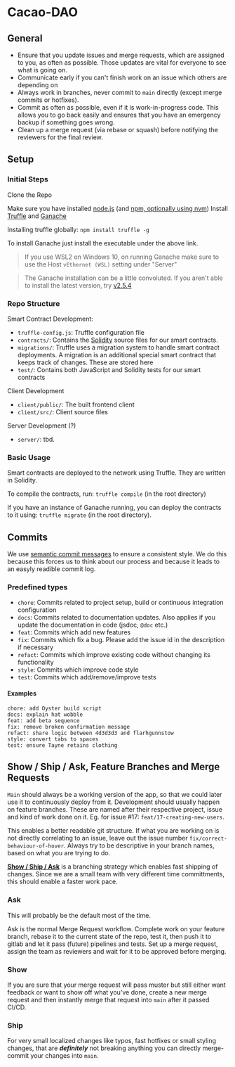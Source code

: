 # Cacao-DAO

## General

* Ensure that you update issues and merge requests, which are assigned to you, as often as possible. Those updates are vital for everyone to see what is going on.
* Communicate early if you can't finish work on an issue which others are depending on
* Always work in branches, never commit to `main` directly (except merge commits or hotfixes).
* Commit as often as possible, even if it is work-in-progress code. This allows you to go back easily and ensures that you have an emergency backup if something goes wrong.
* Clean up a merge request (via rebase or squash) before notifying the reviewers for the final review.

## Setup
### Initial Steps
Clone the Repo

Make sure you have installed [node.js](https://nodejs.org/en/) (and [npm, optionally using nvm](https://www.npmjs.com/package/npm))
Install [Truffle](https://trufflesuite.com/truffle/) and [Ganache](https://trufflesuite.com/ganache/)

Installing truffle globally:
`npm install truffle -g`

To install Ganache just install the executable under the above link.

> If you use WSL2 on Windows 10, on running Ganache make sure to use the Host `vEthernet (WSL)` setting under "Server"

>The Ganache installation can be a little convoluted. If you aren't able to install the latest version, try [v2.5.4](https://github.com/trufflesuite/ganache-ui/releases/tag/v2.5.4)

### Repo Structure
Smart Contract Development:
-   `truffle-config.js`: Truffle configuration file
-   `contracts/`: Contains the [Solidity](https://solidity.readthedocs.io/) source files for our smart contracts.
-   `migrations/`: Truffle uses a migration system to handle smart contract deployments. A migration is an additional special smart contract that keeps track of changes. These are stored here
-   `test/`: Contains both JavaScript and Solidity tests for our smart contracts

Client Development
-   `client/public/`: The built frontend client
-   `client/src/`: Client source files

Server Development (?)
- `server/`: tbd.

### Basic Usage
Smart contracts are deployed to the network using Truffle.
They are written in Solidity.

To compile the contracts, run:
`truffle compile` (in the root directory)

If you have an instance of Ganache running, you can deploy the contracts to it using:
`truffle migrate` (in the root directory).


## Commits

We use [semantic commit messages](https://sparkbox.com/foundry/semantic_commit_messages) to ensure a consistent style. We do this because this forces us to think about our process and because it leads to an easyly readible commit log.

### Predefined types

* `chore`: Commits related to project setup, build or continuous integration configuration
* `docs`: Commits related to documentation updates. Also applies if you update the documentation in code (jsdoc, `@doc` etc.)
* `feat`: Commits which add new features
* `fix`: Commits which fix a bug. Please add the issue id in the description if necessary
* `refact`: Commits which improve existing code without changing its functionality
* `style`: Commits which improve code style
* `test`: Commits which add/remove/improve tests

#### Examples

``` console
chore: add Oyster build script
docs: explain hat wobble
feat: add beta sequence
fix: remove broken confirmation message
refact: share logic between 4d3d3d3 and flarhgunnstow
style: convert tabs to spaces
test: ensure Tayne retains clothing
```

## **Show / Ship / Ask**, Feature Branches and Merge Requests

`Main` should always be a working version of the app, so that we could later use it to continuously deploy from it.
Development should usually happen on feature branches. These are named after their respective project, issue and kind of work done on it.
Eg. for issue #17: `feat/17-creating-new-users`.

This enables a better readable git structure. If what you are working on is not directly correlating to an issue, leave out the issue number `fix/correct-behaviour-of-hover`. Always try to be descriptive in your branch names, based on what you are trying to do.

**[Show / Ship / Ask](https://martinfowler.com/articles/ship-show-ask.html)** is a branching strategy which enables fast shipping of changes.
Since we are a small team with very different time committments, this should enable a faster work pace.

### Ask
This will probably be the default most of the time.

Ask is the normal Merge Request workflow. Complete work on your feature branch, rebase it to the current state of the repo, test it, then push it to gitlab and let it pass (future) pipelines and tests. Set up a merge request, assign the team as reviewers and wait for it to be approved before merging.

### Show
If you are sure that your merge request will pass muster but still either want feedback or want to show off what you've done, create a new merge request and then instantly merge that request into `main` after it passed CI/CD.

### Ship
For very small localized changes like typos, fast hotfixes or small styling changes, that are ***definitely*** not breaking anything you can directly merge-commit your changes into `main`.

